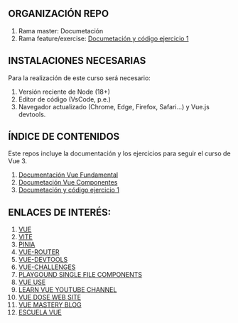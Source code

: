 ## ORGANIZACIÓN REPO

1. Rama master: Documetación
2. Rama feature/exercise: [Documetación y código ejercicio 1](https://github.com/julioleiva/curso-vue3-pinia/tree/feature/exercise)

## INSTALACIONES NECESARIAS

Para la realización de este curso será necesario:

1. Versión reciente de Node (18+)
2. Editor de código (VsCode, p.e.)
3. Navegador actualizado (Chrome, Edge, Firefox, Safari...) y Vue.js devtools.


## ÍNDICE DE CONTENIDOS

Este repos incluye la documentación y los ejercicios para seguir el curso de Vue 3.

1. [Documentación Vue Fundamental](https://github.com/julioleiva/curso-vue3-pinia/blob/master/BASES.md)
2. [Documetación Vue Componentes](https://github.com/julioleiva/curso-vue3-pinia/blob/master/COMPONENTES.md)
4. [Documetación y código ejercicio 1](https://github.com/julioleiva/curso-vue3-pinia/tree/feature/exercise)


## ENLACES DE INTERÉS:
1. [VUE](https://vuejs.org/guide/introduction.html)
2. [VITE](https://vitejs.dev/guide/)
3. [PINIA](https://pinia.vuejs.org/introduction.html)
4. [VUE-ROUTER](https://v3.router.vuejs.org/guide/)
5. [VUE-DEVTOOLS](https://chrome.google.com/webstore/detail/vuejs-devtools/nhdogjmejiglipccpnnnanhbledajbpd?hl=es)
6. [VUE-CHALLENGES](https://vuejs-challenges.netlify.app/getting-started.html)
7. [PLAYGOUND SINGLE FILE COMPONENTS](https://sfc.vuejs.org)
8. [VUE USE](https://vueuse.org/guide/)
9. [LEARN VUE YOUTUBE CHANNEL](https://www.youtube.com/c/LearnVue/playlists)
10. [VUE DOSE WEB SITE](https://vuedose.tips/articles)
11. [VUE MASTERY BLOG](https://www.vuemastery.com/blog)
12. [ESCUELA VUE](https://escuelavue.es/)
